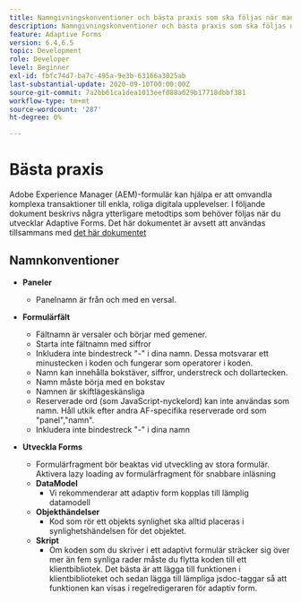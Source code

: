 ```yaml
---
title: Namngivningskonventioner och bästa praxis som ska följas när man skapar anpassningsbara formulär
description: Namngivningskonventioner och bästa praxis som ska följas när man skapar anpassningsbara formulär
feature: Adaptive Forms
version: 6.4,6.5
topic: Development
role: Developer
level: Beginner
exl-id: fbfc74d7-ba7c-495a-9e3b-63166a3025ab
last-substantial-update: 2020-09-10T00:00:00Z
source-git-commit: 7a2bb61ca1dea1013eef088a629b17718dbbf381
workflow-type: tm+mt
source-wordcount: '287'
ht-degree: 0%

---
```


# Bästa praxis

Adobe Experience Manager (AEM)-formulär kan hjälpa er att omvandla komplexa transaktioner till enkla, roliga digitala upplevelser. I följande dokument beskrivs några ytterligare metodtips som behöver följas när du utvecklar Adaptive Forms. Det här dokumentet är avsett att användas tillsammans med [det här dokumentet](https://helpx.adobe.com/experience-manager/6-3/forms/using/adaptive-forms-best-practices.html#Overview)

## Namnkonventioner

* **Paneler**
   * Panelnamn är från och med en versal.

* **Formulärfält**
   * Fältnamn är versaler och börjar med gemener.
   * Starta inte fältnamn med siffror
   * Inkludera inte bindestreck &quot;-&quot; i dina namn. Dessa motsvarar ett minustecken i koden och fungerar som operatorer i koden.
   * Namn kan innehålla bokstäver, siffror, understreck och dollartecken.
   * Namn måste börja med en bokstav
   * Namnen är skiftlägeskänsliga
   * Reserverade ord (som JavaScript-nyckelord) kan inte användas som namn. Håll utkik efter andra AF-specifika reserverade ord som &quot;panel&quot;,&quot;namn&quot;.
   * Inkludera inte bindestreck &quot;-&quot; i dina namn
* **Utveckla Forms**
   * Formulärfragment bör beaktas vid utveckling av stora formulär. Aktivera lazy loading av formulärfragment för snabbare inläsning
   * **DataModel**
      * Vi rekommenderar att adaptiv form kopplas till lämplig datamodell
   * **Objekthändelser**
      * Kod som rör ett objekts synlighet ska alltid placeras i synlighetshändelsen för det objektet.
   * **Skript**
      * Om koden som du skriver i ett adaptivt formulär sträcker sig över mer än fem synliga rader måste du flytta koden till ett klientbibliotek. Det bästa är att lägga till funktionen i klientbiblioteket och sedan lägga till lämpliga jsdoc-taggar så att funktionen kan visas i regelredigeraren för adaptiv form.
